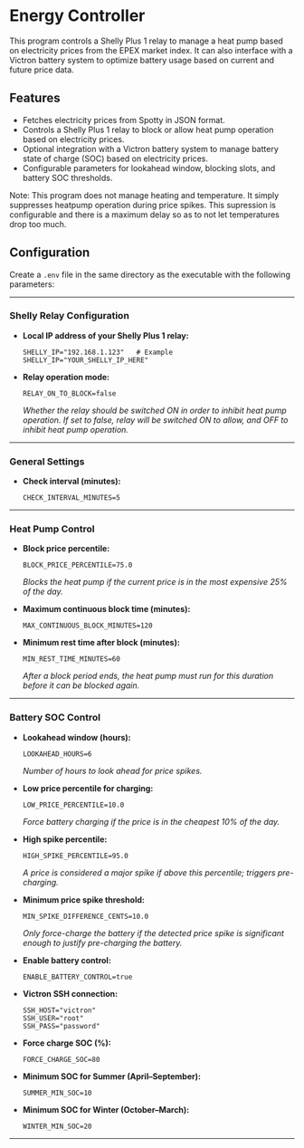 # Energy Controller

This program controls a Shelly Plus 1 relay to manage a heat pump based on electricity prices from the EPEX market index. 
It can also interface with a Victron battery system to optimize battery usage based on current and future price data.

## Features
- Fetches electricity prices from Spotty in JSON format.
- Controls a Shelly Plus 1 relay to block or allow heat pump operation based on electricity prices.
- Optional integration with a Victron battery system to manage battery state of charge (SOC) based on electricity prices.
- Configurable parameters for lookahead window, blocking slots, and battery SOC thresholds.

Note: This program does not manage heating and temperature. It simply suppresses heatpump operation during price spikes. This supression is configurable and there is a maximum delay so as to not let temperatures drop too much.

## Configuration

Create a `.env` file in the same directory as the executable with the following parameters:

---

### **Shelly Relay Configuration**

- **Local IP address of your Shelly Plus 1 relay:**  
    ```env
    SHELLY_IP="192.168.1.123"   # Example
    SHELLY_IP="YOUR_SHELLY_IP_HERE"
    ```

- **Relay operation mode:**
    ```env
    RELAY_ON_TO_BLOCK=false
    ```
    *Whether the relay should be switched ON in order to inhibit heat pump operation. If set to false, relay will be switched ON to allow, and OFF to inhibit heat pump operation.*

---

### **General Settings**

- **Check interval (minutes):**  
    ```env
    CHECK_INTERVAL_MINUTES=5
    ```

---

### **Heat Pump Control**

- **Block price percentile:**  
    ```env
    BLOCK_PRICE_PERCENTILE=75.0
    ```
    *Blocks the heat pump if the current price is in the most expensive 25% of the day.*

- **Maximum continuous block time (minutes):**  
    ```env
    MAX_CONTINUOUS_BLOCK_MINUTES=120
    ```

- **Minimum rest time after block (minutes):**  
    ```env
    MIN_REST_TIME_MINUTES=60
    ```
    *After a block period ends, the heat pump must run for this duration before it can be blocked again.*

---

### **Battery SOC Control**

- **Lookahead window (hours):**  
    ```env
    LOOKAHEAD_HOURS=6
    ```
    *Number of hours to look ahead for price spikes.*

- **Low price percentile for charging:**  
    ```env
    LOW_PRICE_PERCENTILE=10.0
    ```
    *Force battery charging if the price is in the cheapest 10% of the day.*

- **High spike percentile:**  
    ```env
    HIGH_SPIKE_PERCENTILE=95.0
    ```
    *A price is considered a major spike if above this percentile; triggers pre-charging.*

- **Minimum price spike threshold:**
    ```env
    MIN_SPIKE_DIFFERENCE_CENTS=10.0
    ```
    *Only force-charge the battery if the detected price spike is significant enough to justify pre-charging the battery.*

- **Enable battery control:**  
    ```env
    ENABLE_BATTERY_CONTROL=true
    ```

- **Victron SSH connection:**  
    ```env
    SSH_HOST="victron"
    SSH_USER="root"
    SSH_PASS="password"
    ```

- **Force charge SOC (%):**  
    ```env
    FORCE_CHARGE_SOC=80
    ```

- **Minimum SOC for Summer (April–September):**  
    ```env
    SUMMER_MIN_SOC=10
    ```

- **Minimum SOC for Winter (October–March):**  
    ```env
    WINTER_MIN_SOC=20
    ```

---